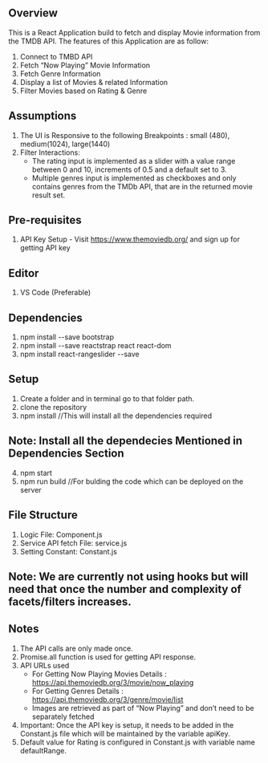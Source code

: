 ## Overview
This is a React Application build to fetch and display Movie information from the TMDB API. 
The features of this Application are as follow:

1. Connect to TMBD API 
2. Fetch “Now Playing” Movie Information 
3. Fetch Genre Information 
4. Display  a list of Movies &  related Information
5. Filter Movies based on Rating & Genre

## Assumptions
1. The UI is Responsive to the following Breakpoints : small (480), medium(1024), large(1440)
2. Filter Interactions:
	* The rating input is implemented as a slider with a value range between 0 and 10, increments of 0.5 and a default set to 3.
	* Multiple genres input is implemented as checkboxes and only contains genres from the TMDb API, that are in the returned movie result set.

## Pre-requisites
1. API Key Setup - Visit https://www.themoviedb.org/ and sign up for getting API key

## Editor
1. VS Code (Preferable)

## Dependencies
1. npm install --save bootstrap
2. npm install --save reactstrap react react-dom
3. npm install react-rangeslider --save 

## Setup
1. Create a folder and in terminal go to that folder path.
2. clone the repository
3. npm install //This will install all the dependencies required
## Note: Install all the dependecies Mentioned in Dependencies Section
4. npm start
5. npm run build //For bulding the code which can be deployed on the server

## File Structure
1. Logic File: Component.js
2. Service API fetch File: service.js
3. Setting Constant: Constant.js
## Note: We are currently not using hooks but will need that once the number and complexity of facets/filters increases. 

## Notes
1. The API calls are only made once.
2. Promise.all function is used for getting API response.
3. API URLs used
	* For Getting Now Playing Movies Details : https://api.themoviedb.org/3/movie/now_playing
	* For Getting Genres Details : https://api.themoviedb.org/3/genre/movie/list
	* Images are retrieved as part of “Now Playing” and don’t need to be separately fetched
4. Important: Once the API key is setup, it needs to be added in the Constant.js file which will be maintained by the variable apiKey. 
5. Default value for Rating is configured in Constant.js with variable name defaultRange.


